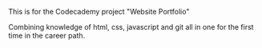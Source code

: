 This is for the Codecademy project "Website Portfolio"

Combining knowledge of html, css, javascript and git all in one for the first time in the career path.
